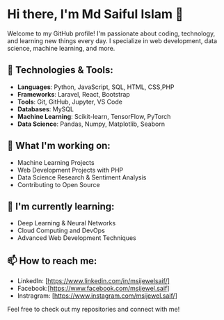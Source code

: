 # Hi there, I'm Md Saiful Islam 👋

Welcome to my GitHub profile! I'm passionate about coding, technology, and learning new things every day. I specialize in web development, data science, machine learning, and more. 

## 🚀 Technologies & Tools:
- **Languages**: Python, JavaScript, SQL, HTML, CSS,PHP
- **Frameworks**: Laravel, React, Bootstrap
- **Tools**: Git, GitHub, Jupyter, VS Code
- **Databases**: MySQL
- **Machine Learning**: Scikit-learn, TensorFlow, PyTorch
- **Data Science**: Pandas, Numpy, Matplotlib, Seaborn

## 🔭 What I'm working on:
- Machine Learning Projects
- Web Development Projects with PHP
- Data Science Research & Sentiment Analysis
- Contributing to Open Source

## 🌱 I'm currently learning:
- Deep Learning & Neural Networks
- Cloud Computing and DevOps
- Advanced Web Development Techniques
  

## 📫 How to reach me:

- LinkedIn: [https://www.linkedin.com/in/msijewelsaif/]
- Facebook:[https://www.facebook.com/msijewel.saif]
- Instragram: [https://www.instagram.com/msijewel.saif/]

Feel free to check out my repositories and connect with me!
